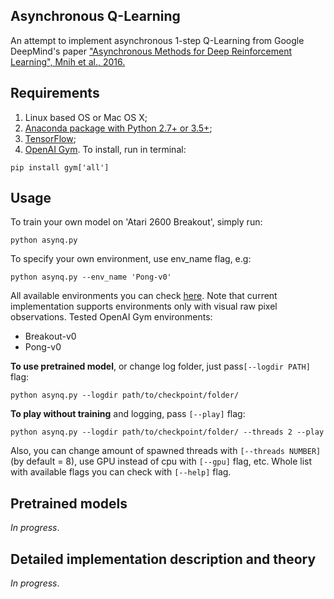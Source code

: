 ## Asynchronous Q-Learning
An attempt to implement asynchronous 1-step Q-Learning from Google DeepMind's paper ["Asynchronous Methods for Deep Reinforcement Learning", Mnih et al., 2016.](https://arxiv.org/abs/1602.01783)

## Requirements
1. Linux based OS or Mac OS X;
2. [Anaconda package with Python 2.7+ or 3.5+](https://www.continuum.io/downloads);
3. [TensorFlow](https://www.tensorflow.org/);
4. [OpenAI Gym](https://gym.openai.com/). To install, run in terminal:
```
pip install gym['all']
```

## Usage
To train your own model on 'Atari 2600 Breakout', simply run:
```
python asynq.py
```

To specify your own environment, use env_name flag, e.g:
```
python asynq.py --env_name 'Pong-v0'
```
All available environments you can check [here](https://gym.openai.com/envs). Note that current implementation supports environments only with visual raw pixel observations.
Tested OpenAI Gym environments:
* Breakout-v0
* Pong-v0

**To use pretrained model**, or change log folder, just pass`[--logdir PATH]` flag:
```
python asynq.py --logdir path/to/checkpoint/folder/
```

**To play without training** and logging, pass `[--play]` flag:
```
python asynq.py --logdir path/to/checkpoint/folder/ --threads 2 --play
```

Also, you can change amount of spawned threads with `[--threads NUMBER]` (by default = 8), use GPU instead of cpu with `[--gpu]` flag, etc.
Whole list with available flags you can check with `[--help]` flag.

## Pretrained models
*In progress*.

## Detailed implementation description and theory
*In progress*.